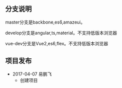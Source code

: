 ## 分支说明

master分支是backbone,es6,amazeui。

develop分支是angular,ts,material。不支持低版本浏览器

vue-dev分支是Vue2,es6,flex。不支持低版本浏览器

## 项目发布

* 2017-04-07 易鹏飞
  * 创建项目
